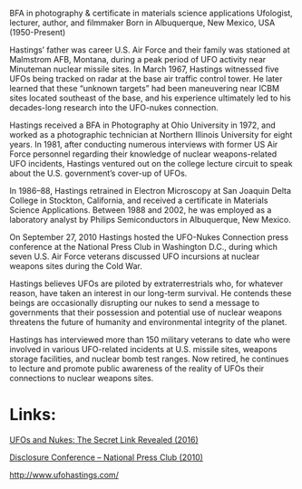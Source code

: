 BFA in photography & certificate in materials science applications Ufologist, lecturer, author, and filmmaker Born in Albuquerque, New Mexico, USA (1950-Present)

Hastings’ father was career U.S. Air Force and their family was stationed at Malmstrom AFB, Montana, during a peak period of UFO activity near Minuteman nuclear missile sites. In March 1967, Hastings witnessed five UFOs being tracked on radar at the base air traffic control tower. He later learned that these “unknown targets” had been maneuvering near ICBM sites located southeast of the base, and his experience ultimately led to his decades-long research into the UFO-nukes connection.

Hastings received a BFA in Photography at Ohio University in 1972, and worked as a photographic technician at Northern Illinois University for eight years. In 1981, after conducting numerous interviews with former US Air Force personnel regarding their knowledge of nuclear weapons-related UFO incidents, Hastings ventured out on the college lecture circuit to speak about the U.S. government’s cover-up of UFOs.

In 1986–88, Hastings retrained in Electron Microscopy at San Joaquin Delta College in Stockton, California, and received a certificate in Materials Science Applications. Between 1988 and 2002, he was employed as a laboratory analyst by Philips Semiconductors in Albuquerque, New Mexico.

On September 27, 2010 Hastings hosted the UFO-Nukes Connection press conference at the National Press Club in Washington D.C., during which seven U.S. Air Force veterans discussed UFO incursions at nuclear weapons sites during the Cold War.

Hastings believes UFOs are piloted by extraterrestrials who, for whatever reason, have taken an interest in our long-term survival. He contends these beings are occasionally disrupting our nukes to send a message to governments that their possession and potential use of nuclear weapons threatens the future of humanity and environmental integrity of the planet.

Hastings has interviewed more than 150 military veterans to date who were involved in various UFO-related incidents at U.S. missile sites, weapons storage facilities, and nuclear bomb test ranges. Now retired, he continues to lecture and promote public awareness of the reality of UFOs their connections to nuclear weapons sites.

# Links:

[UFOs and Nukes: The Secret Link Revealed (2016)](https://vimeo.com/ondemand/ufosandnukes) 

[Disclosure Conference – National Press Club (2010)](https://www.youtube.com/watch?v=BtmpaM0PqyI)

http://www.ufohastings.com/
